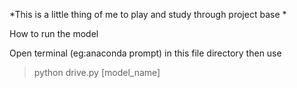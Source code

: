 *This is a little thing of me to play and study through project base  *

How to run the model

Open terminal (eg:anaconda prompt) in this file directory then use 

> python drive.py [model_name]
